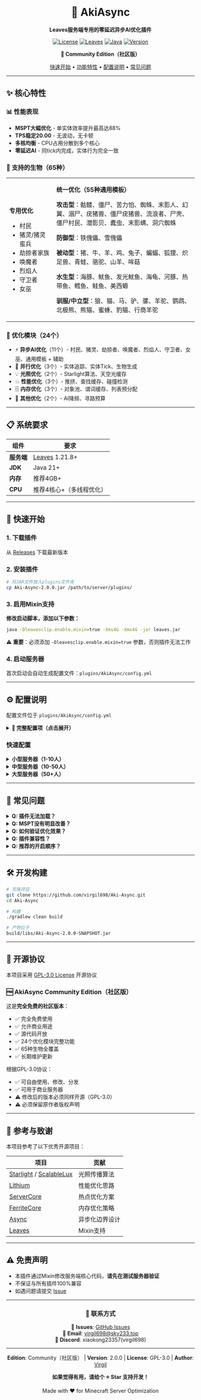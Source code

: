 <div align="center">

# 🚀 AkiAsync

**Leaves服务端专用的零延迟异步AI优化插件**

[![License](https://img.shields.io/badge/License-GPL--3.0-blue.svg)](LICENSE)
[![Leaves](https://img.shields.io/badge/Leaves-1.21.8+-green.svg)](https://github.com/LeavesMC/Leaves)
[![Java](https://img.shields.io/badge/Java-21+-orange.svg)](https://www.oracle.com/java/)
[![Version](https://img.shields.io/badge/version-2.0.0--Community-orange.svg)](https://github.com/virgil698/Aki-Async/releases)

**🎉 Community Edition（社区版）**

[快速开始](#-快速开始) • [功能特性](#-功能特性) • [配置说明](#️-配置说明) • [常见问题](#-常见问题)

</div>

---

## ✨ 核心特性

### 📊 **性能表现**

- **MSPT大幅优化** - 单实体效率提升最高达88%
- **TPS稳定20.00** - 无波动，无卡顿
- **多核均衡** - CPU占用分散到多个核心
- **零延迟AI** - 同tick内完成，实体行为完全一致

### 🎯 **支持的生物（65种）**

<table>
<tr>
<td width="25%">

**专用优化**
- 村民
- 猪灵/猪灵蛮兵
- 劫掠者家族
- 唤魔者
- 烈焰人
- 守卫者
- 女巫

</td>
<td width="75%">

**统一优化（55种通用模板）**

**攻击型**：骷髅、僵尸、苦力怕、蜘蛛、末影人、幻翼、溺尸、疣猪兽、僵尸疣猪兽、流浪者、尸壳、僵尸村民、潜影贝、蠹虫、末影螨、洞穴蜘蛛

**防御型**：铁傀儡、雪傀儡

**被动型**：猪、牛、羊、鸡、兔子、蝙蝠、狐狸、炽足兽、青蛙、骆驼、山羊、哞菇

**水生型**：海豚、鱿鱼、发光鱿鱼、海龟、河豚、热带鱼、鳕鱼、鲑鱼、美西螈

**驯服/中立型**：狼、猫、马、驴、骡、羊驼、鹦鹉、北极熊、熊猫、蜜蜂、豹猫、行商羊驼

</td>
</tr>
</table>

### 🔧 **优化模块（24个）**

- ⚡ **异步AI优化**（11个）- 村民、猪灵、劫掠者、唤魔者、烈焰人、守卫者、女巫、通用模板 + 辅助
- 🎯 **并行优化**（3个）- 实体追踪、实体Tick、生物生成
- 💡 **光照优化**（2个）- Starlight算法、天空光缓存
- 💥 **性能优化**（3个）- 推挤、查找缓存、碰撞检测
- 🗄️ **内存优化**（3个）- 对象池、谓词缓存、列表预分配
- 🔧 **其他优化**（2个）- AI降频、寻路预算

---

## 📋 系统要求

| 组件 | 要求 |
|------|------|
| **服务端** | [Leaves](https://github.com/LeavesMC/Leaves) 1.21.8+ |
| **JDK** | Java 21+ |
| **内存** | 推荐4GB+ |
| **CPU** | 推荐4核心+（多线程优化）|

---

## 🚀 快速开始

### 1. 下载插件

从 [Releases](https://github.com/virgil698/Aki-Async/releases) 下载最新版本

### 2. 安装插件

```bash
# 将JAR文件放入plugins文件夹
cp Aki-Async-2.0.0.jar /path/to/server/plugins/
```

### 3. 启用Mixin支持

**修改启动脚本，添加以下参数：**

```bash
java -Dleavesclip.enable.mixin=true -Xms4G -Xmx4G -jar leaves.jar
```

⚠️ **重要**：必须添加 `-Dleavesclip.enable.mixin=true` 参数，否则插件无法工作

### 4. 启动服务器

首次启动会自动生成配置文件：`plugins/AkiAsync/config.yml`

---

## ⚙️ 配置说明

配置文件位于 `plugins/AkiAsync/config.yml`

<details>
<summary><b>📖 完整配置项（点击展开）</b></summary>

```yaml
# 异步实体追踪器
entity-tracker:
  enabled: true
  thread-pool-size: 4          # 线程池大小
  update-interval-ticks: 1     # 更新间隔
  max-queue-size: 1000         # 最大队列
  batch-size: 50               # 批量大小

# 异步生物生成
mob-spawning:
  enabled: true
  spawner-optimization: true   # 刷怪笼优化

# 实体密度控制
density:
  max-per-chunk: 80           # 单区块最大实体数

# 寻路预算
pathfinding:
  tick-budget: 0              # 每tick预算（0=禁用）

# AI降频
brain:
  throttle: true
  throttle-interval: 10       # 降频间隔（tick）

# ========== 零延迟异步AI ==========
async-ai:
  timeout-microseconds: 100   # 全局超时（微秒）
  mode: simple                # 执行模式
  
  # 村民优化
  villager-optimization:
    enabled: false            # 默认关闭
    use-poi-snapshot: true
  
  # 猪灵优化
  piglin-optimization:
    enabled: false
    use-poi-snapshot: false
    look-distance: 16
    barter-distance: 16
  
  # 劫掠者家族优化
  pillager-family-optimization:
    enabled: false
    use-poi-snapshot: false
  
  # 唤魔者优化
  evoker-optimization:
    enabled: false
  
  # 烈焰人优化
  blaze-optimization:
    enabled: false
  
  # 守卫者优化（含远古守卫者）
  guardian-optimization:
    enabled: false
  
  # 女巫优化
  witch-optimization:
    enabled: false
  
  # 通用AI优化（55种生物）
  universal-ai-optimization:
    enabled: false
    entities:                 # 实体列表（见config.yml）
      - "minecraft:skeleton"
      - "minecraft:zombie"
      - "minecraft:pig"
      # ... 共55种
    tick-interval: 3
    timeout-us: 100
    control-goal: true
    batch-size: 8

# 并行实体Tick
entity-tick-parallel:
  enabled: true
  threads: 6                  # 线程数
  min-entities: 50           # 最小实体阈值
  batch-size: 8              # 批量大小

# 性能优化套件
servercore-optimizations:
  push-optimization:
    enabled: true
    interval: 2
  entity-lookup-cache:
    enabled: true
    duration-ms: 50
  collision-optimization:
    enabled: true
    min-movement: 0.001

# 内存优化套件
memory-optimizations:
  predicate-cache:
    enabled: true
  blockpos-pool:
    enabled: true
  list-prealloc:
    enabled: true
    default-capacity: 32

# 光照优化套件
lighting-optimizations:
  async-lighting:
    enabled: true
    thread-pool-size: 2
    batch-threshold: 16
  propagation-queue:
    use-layered-queue: true
    max-propagation-distance: 15
  skylight-cache:
    enabled: true
    cache-duration-ms: 100
  advanced:
    enable-deduplication: true
    dynamic-batch-adjustment: true

# 性能监控
performance:
  debug-logging: false
  enable-metrics: true
```

</details>

### 快速配置

<details>
<summary><b>小型服务器（1-10人）</b></summary>

```yaml
entity-tick-parallel:
  threads: 4

async-ai:
  villager-optimization:
    enabled: true  # 推荐开启
```

</details>

<details>
<summary><b>中型服务器（10-50人）</b></summary>

```yaml
entity-tick-parallel:
  threads: 6-8

async-ai:
  villager-optimization:
    enabled: true
  piglin-optimization:
    enabled: true
  universal-ai-optimization:
    enabled: true  # 开启通用优化
```

</details>

<details>
<summary><b>大型服务器（50+人）</b></summary>

```yaml
entity-tick-parallel:
  threads: 8-12
  batch-size: 16

async-ai:
  villager-optimization:
    enabled: true
  piglin-optimization:
    enabled: true
  pillager-family-optimization:
    enabled: true
  evoker-optimization:
    enabled: true
  blaze-optimization:
    enabled: true
  guardian-optimization:
    enabled: true
  universal-ai-optimization:
    enabled: true  # 全部开启
```

</details>

---

## 🔧 常见问题

<details>
<summary><b>Q: 插件无法加载？</b></summary>

检查启动参数是否包含 `-Dleavesclip.enable.mixin=true`

</details>

<details>
<summary><b>Q: MSPT没有明显改善？</b></summary>

1. 确认实体数量 > 50（少于50不会启用并行优化）
2. 逐步开启异步AI优化（从村民开始）
3. 使用Spark查看详细性能

</details>

<details>
<summary><b>Q: 如何验证优化效果？</b></summary>

使用 [Spark](https://spark.lucko.me/) 性能分析工具：
```
/spark profiler start --timeout 5m
# 等待5分钟
/spark profiler stop
```

观察MSPT变化和CompletableFuture占比

</details>

<details>
<summary><b>Q: 插件兼容性？</b></summary>

✅ 与大部分插件兼容  
⚠️ 可能与其他Mixin插件冲突（如ISeeYou）  
📧 遇到冲突请提交Issue

</details>

<details>
<summary><b>Q: 推荐的开启顺序？</b></summary>

建议逐步开启，观察效果：
1. 先开启 `entity-tick-parallel`（并行实体Tick）
2. 再开启 `villager-optimization`（村民优化）
3. 最后开启 `universal-ai-optimization`（通用优化）

每次开启后运行一段时间，确认无问题再开启下一个。

</details>

---

## 🛠️ 开发构建

```bash
# 克隆项目
git clone https://github.com/virgil698/Aki-Async.git
cd Aki-Async

# 构建
./gradlew clean build

# 产物位于
build/libs/Aki-Async-2.0.0-SNAPSHOT.jar
```

---

## 📄 开源协议

本项目采用 [GPL-3.0 License](LICENSE) 开源协议

### 🆓 AkiAsync Community Edition（社区版）

这是**完全免费的社区版本**：
- ✅ 完全免费使用
- ✅ 允许商业用途
- ✅ 源代码开放
- ✅ 24个优化模块完整功能
- ✅ 65种生物全覆盖
- ✅ 长期维护更新

根据GPL-3.0协议：
- ✅ 可自由使用、修改、分发
- ✅ 可用于商业服务器
- ⚠️ 修改后的版本必须同样开源（GPL-3.0）
- ⚠️ 必须保留原作者版权声明

---

## 🤝 参考与致谢

本项目参考了以下优秀开源项目：

| 项目 | 贡献 |
|------|------|
| [Starlight](https://github.com/PaperMC/Starlight) / [ScalableLux](https://github.com/RelativityMC/ScalableLux) | 光照传播算法 |
| [Lithium](https://github.com/CaffeineMC/lithium) | 性能优化思路 |
| [ServerCore](https://github.com/Wesley1808/ServerCore) | 热点优化方案 |
| [FerriteCore](https://github.com/malte0811/FerriteCore) | 内存优化策略 |
| [Async](https://github.com/AxalotLDev/Async) | 异步化边界设计 |
| [Leaves](https://github.com/LeavesMC/Leaves) | Mixin支持 |

---

## ⚠️ 免责声明

- 本插件通过Mixin修改服务端核心代码，**请先在测试服务器验证**
- 不保证与所有插件100%兼容
- 如遇问题请提交 [Issue](https://github.com/virgil698/Aki-Async/issues)

---

<div align="center">

### 📮 联系方式

💬 **Issues**: [GitHub Issues](https://github.com/virgil698/Aki-Async/issues)  
📧 **Email**: virgil698@sky233.top  
💬 **Discord**: xiaokong23357(virgil698)

---

**Edition**: Community（社区版） | **Version**: 2.0.0 | **License**: GPL-3.0 | **Author**: [Virgil](https://github.com/virgil698)

**如果觉得有用，请给个 ⭐ Star 支持开发！**

Made with ❤️ for Minecraft Server Optimization

</div>
